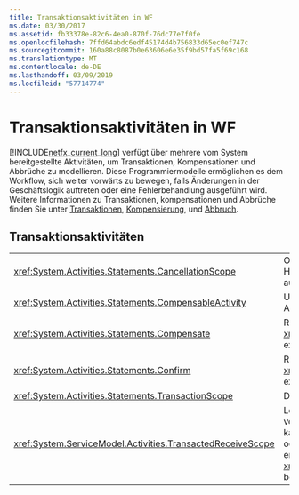 ```yaml
---
title: Transaktionsaktivitäten in WF
ms.date: 03/30/2017
ms.assetid: fb33378e-82c6-4ea0-870f-76dc77e7f0fe
ms.openlocfilehash: 7ffd64abdc6edf45174d4b756833d65ec0ef747c
ms.sourcegitcommit: 160a88c8087b0e63606e6e35f9bd57fa5f69c168
ms.translationtype: MT
ms.contentlocale: de-DE
ms.lasthandoff: 03/09/2019
ms.locfileid: "57714774"
---
```

# <a name="transaction-activities-in-wf"></a>Transaktionsaktivitäten in WF
[!INCLUDE[netfx_current_long](../../../includes/netfx-current-long-md.md)] verfügt über mehrere vom System bereitgestellte Aktivitäten, um Transaktionen, Kompensationen und Abbrüche zu modellieren. Diese Programmiermodelle ermöglichen es dem Workflow, sich weiter vorwärts zu bewegen, falls Änderungen in der Geschäftslogik auftreten oder eine Fehlerbehandlung ausgeführt wird. Weitere Informationen zu Transaktionen, kompensationen und Abbrüche finden Sie unter [Transaktionen](workflow-transactions.md), [Kompensierung](compensation.md), und [Abbruch](modeling-cancellation-behavior-in-workflows.md).  
  
## <a name="transaction-activities"></a>Transaktionsaktivitäten  
  
|||  
|-|-|  
|<xref:System.Activities.Statements.CancellationScope>|Ordnet Abbruchlogik in Form einer Aktivität einem Hauptausführungspfad zu. Wird auch als Aktivität ausgedrückt.|  
|<xref:System.Activities.Statements.CompensableActivity>|Unterstützt die Kompensation der untergeordneten Aktivitäten.|  
|<xref:System.Activities.Statements.Compensate>|Ruft den Kompensationshandler einer <xref:System.Activities.Statements.CompensableActivity> explizit auf|  
|<xref:System.Activities.Statements.Confirm>|Ruft den Bestätigungshandler einer <xref:System.Activities.Statements.CompensableActivity> explizit auf|  
|<xref:System.Activities.Statements.TransactionScope>|Demarkiert eine Transaktionsgrenze.|  
|<xref:System.ServiceModel.Activities.TransactedReceiveScope>|Legt Bereiche für die Lebensdauer einer Transaktion fest, die von einer empfangenen Meldung initiiert wird. Die Transaktion kann in den Workflow der initiierenden Meldung übergeben oder vom Verteiler erstellt werden, wenn die Meldung empfangen wird. **Hinweis**:  Die <xref:System.ServiceModel.Activities.TransactedReceiveScope> befindet sich in der **Messaging** Teil der **Toolbox**.|
